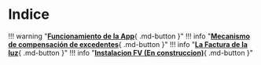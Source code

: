 # Indice
!!! warning  "[**Funcionamiento de la App**](app.md){ .md-button }"
!!! info "[**Mecanismo de compensación de excedentes**](Anexo_IV_Ejemplos.md){ .md-button }"
!!! info  "[**La Factura de la luz**](Factura_Luz.md){ .md-button }"
!!! info  "[**Instalacion FV (En construccion)**](Instalacion_FV.md){ .md-button }"
